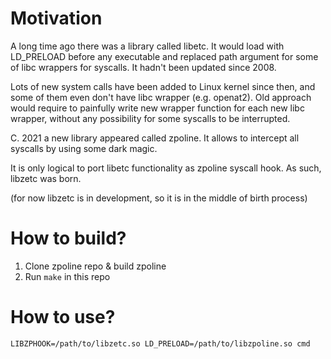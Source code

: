 # Motivation

А long time ago there was a library called libetc. It would load with LD_PRELOAD before any executable and replaced path argument for some of libc wrappers for syscalls. It hadn't been updated since 2008.

Lots of new system calls have been added to Linux kernel since then, and some of them even don't have libc wrapper (e.g. openat2). Old approach would require to painfully write new wrapper function for each new libc wrapper, without any possibility for some syscalls to be interrupted.

C. 2021 a new library appeared called zpoline. It allows to intercept all syscalls by using some dark magic.

It is only logical to port libetc functionality as zpoline syscall hook. As such, libzetc was born.

(for now libzetc is in development, so it is in the middle of birth process)

# How to build?

1. Clone zpoline repo & build zpoline
2. Run `make` in this repo

# How to use?

`LIBZPHOOK=/path/to/libzetc.so LD_PRELOAD=/path/to/libzpoline.so cmd`
